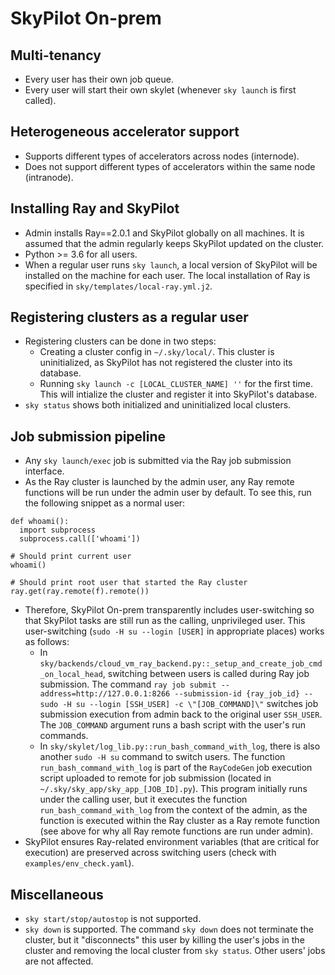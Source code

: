 # SkyPilot On-prem

## Multi-tenancy
- Every user has their own job queue.
- Every user will start their own skylet (whenever `sky launch` is first called).

## Heterogeneous accelerator support
- Supports different types of accelerators across nodes (internode).
- Does not support different types of accelerators within the same node (intranode).

## Installing Ray and SkyPilot 
- Admin installs Ray==2.0.1 and SkyPilot globally on all machines. It is assumed that the admin regularly keeps SkyPilot updated on the cluster.
- Python >= 3.6 for all users.
- When a regular user runs `sky launch`, a local version of SkyPilot will be installed on the machine for each user. The local installation of Ray is specified in `sky/templates/local-ray.yml.j2`.

## Registering clusters as a regular user
- Registering clusters can be done in two steps:
  - Creating a cluster config in `~/.sky/local/`. This cluster is uninitialized, as SkyPilot has not registered the cluster into its database.
  - Running `sky launch -c [LOCAL_CLUSTER_NAME] ''` for the first time. This will intialize the cluster and register it into SkyPilot's database.
- `sky status` shows both initialized and uninitialized local clusters.

## Job submission pipeline
- Any `sky launch/exec` job is submitted via the Ray job submission interface.
- As the Ray cluster is launched by the admin user, any Ray remote functions will be run under the admin user by default. To see this, run the following snippet as a normal user:

```
def whoami():
  import subprocess
  subprocess.call(['whoami'])

# Should print current user
whoami()  

# Should print root user that started the Ray cluster
ray.get(ray.remote(f).remote())
```
  
- Therefore, SkyPilot On-prem transparently includes user-switching so that SkyPilot tasks are still run as the calling, unprivileged user. This user-switching (`sudo -H su --login [USER]` in appropriate places) works as follows:
    - In `sky/backends/cloud_vm_ray_backend.py::_setup_and_create_job_cmd_on_local_head`, switching between users is called during Ray job submission. The command `ray job submit --address=http://127.0.0.1:8266 --submission-id {ray_job_id} -- sudo -H su --login [SSH_USER] -c \"[JOB_COMMAND]\"` switches job submission execution from admin back to the original user `SSH_USER`. The `JOB_COMMAND` argument runs a bash script with the user's run commands.
    - In `sky/skylet/log_lib.py::run_bash_command_with_log`, there is also another `sudo -H su` command to switch users. The function `run_bash_command_with_log` is part of the `RayCodeGen` job execution script uploaded to remote for job submission (located in `~/.sky/sky_app/sky_app_[JOB_ID].py`). This program initially runs under the calling user, but it executes the function `run_bash_command_with_log` from the context of the admin, as the function is executed within the Ray cluster as a Ray remote function (see above for why all Ray remote functions are run under admin).
- SkyPilot ensures Ray-related environment variables (that are critical for execution) are preserved across switching users (check with `examples/env_check.yaml`).

## Miscellaneous
- `sky start/stop/autostop` is not supported.
- `sky down` is supported. The command `sky down` does not terminate the cluster, but it "disconnects" this user by killing the user's jobs in the cluster and removing the local cluster from `sky status`. Other users' jobs are not affected.
